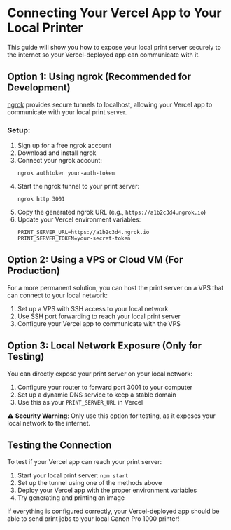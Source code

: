 # Connecting Your Vercel App to Your Local Printer

This guide will show you how to expose your local print server securely to the internet so your Vercel-deployed app can communicate with it.

## Option 1: Using ngrok (Recommended for Development)

[ngrok](https://ngrok.com/) provides secure tunnels to localhost, allowing your Vercel app to communicate with your local print server.

### Setup:

1. Sign up for a free ngrok account
2. Download and install ngrok
3. Connect your ngrok account:
   ```
   ngrok authtoken your-auth-token
   ```
4. Start the ngrok tunnel to your print server:
   ```
   ngrok http 3001
   ```
5. Copy the generated ngrok URL (e.g., `https://a1b2c3d4.ngrok.io`)
6. Update your Vercel environment variables:
   ```
   PRINT_SERVER_URL=https://a1b2c3d4.ngrok.io
   PRINT_SERVER_TOKEN=your-secret-token
   ```

## Option 2: Using a VPS or Cloud VM (For Production)

For a more permanent solution, you can host the print server on a VPS that can connect to your local network:

1. Set up a VPS with SSH access to your local network
2. Use SSH port forwarding to reach your local print server
3. Configure your Vercel app to communicate with the VPS

## Option 3: Local Network Exposure (Only for Testing)

You can directly expose your print server on your local network:

1. Configure your router to forward port 3001 to your computer
2. Set up a dynamic DNS service to keep a stable domain
3. Use this as your `PRINT_SERVER_URL` in Vercel

⚠️ **Security Warning**: Only use this option for testing, as it exposes your local network to the internet.

## Testing the Connection

To test if your Vercel app can reach your print server:

1. Start your local print server: `npm start`
2. Set up the tunnel using one of the methods above
3. Deploy your Vercel app with the proper environment variables
4. Try generating and printing an image

If everything is configured correctly, your Vercel-deployed app should be able to send print jobs to your local Canon Pro 1000 printer! 